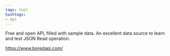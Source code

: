 ```yaml
---
tags: tool
hashtags:
- api
---
```


Free and open API, filled with sample data. An excellent data source to learn and test JSON Read operation.

https://www.boredapi.com/